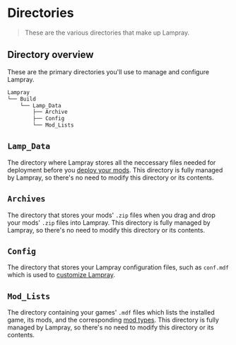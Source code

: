 # Directories

> These are the various directories that make up Lampray.

## Directory overview

These are the primary directories you'll use to manage and configure Lampray.

```bash
Lampray
└── Build
    └── Lamp_Data 
        ├── Archive
        ├── Config
        └── Mod_Lists 
```

## `Lamp_Data`

The directory where Lampray stores all the neccessary files needed for deployment before you [deploy your mods](../managing-mods.md#adding-mods). This directory is fully managed by Lampray, so there's no need to modify this directory or its contents.

## `Archives`

The directory that stores your mods' `.zip` files when you drag and drop your mods' `.zip` files into Lampray. This directory is fully managed by Lampray, so there's no need to modify this directory or its contents.

## `Config`

The directory that stores your Lampray configuration files, such as `conf.mdf` which is used to [customize Lampray](../customizing-lampray.md).

## `Mod_Lists`

The directory containing your games' `.mdf` files which lists the installed game, its mods, and the corresponding [mod types](mod-types.md). This directory is fully managed by Lampray, so there's no need to modify this directory or its contents.


